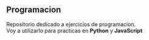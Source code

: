 ## Programacion
Repositorio dedicado a ejercicios de programacion.  
Voy a utilizarlo para practicas en __Python__ y __JavaScript__
